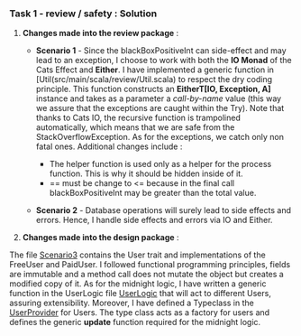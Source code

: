 ### Task 1 - review / safety : Solution

1. **Changes made into the review package** : 

   * **Scenario 1** - Since the blackBoxPositiveInt can side-effect and may lead to an exception, I choose to work with both the **IO Monad** of the Cats Effect and **Either**. I have implemented a generic function in [Util(src/main/scala/review/Util.scala) to respect the dry coding principle. This function constructs an 
**EitherT[IO, Exception, A]** instance and takes as a parameter a *call-by-name* value (this way we assure that the exceptions are caught within the Try). Note that thanks to Cats IO, the recursive function is trampolined automatically, which means that we are safe from the StackOverflowException. As for the exceptions, we catch only non fatal ones. Additional changes include :

     * The helper function is used only as a helper for the process function. This is why it should be hidden inside of it.
     * == must be change to <= because in the final call blackBoxPositiveInt may be greater than the total value.

   * **Scenario 2** - Database operations will surely lead to side effects and errors. Hence, I handle side effects and errors via IO and Either.
   
2. **Changes made into the design package** :

The file [Scenario3](src/main/scala/design/Scenario3.scala) contains the User trait and implementations of the FreeUser and PaidUser. I followed functional programming principles, fields are immutable and a method call does not mutate the object but creates a modified copy of it. As for the midnight logic, I have written a generic function in the UserLogic file [UserLogic](src/main/scala/design/UserLogic.scala) that will act to different Users, assuring extensibility. Moreover, I have defined a Typeclass in the [UserProvider](src/main/scala/design/UserProvider.scala) for Users. The type class acts as a factory for users and defines the generic **update** function required for the midnight logic.




 
